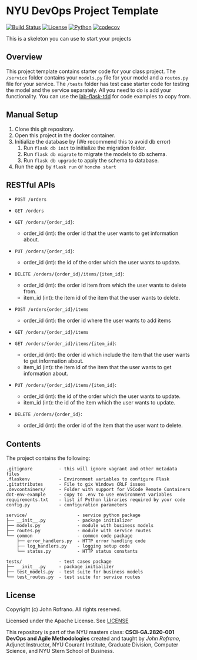 # NYU DevOps Project Template
[![Build Status](https://github.com/CSCI-GA-2820-FA22-001/orders/actions/workflows/ci.yml/badge.svg)](https://github.com/CSCI-GA-2820-FA22-001/orders/actions)
[![License](https://img.shields.io/badge/License-Apache_2.0-blue.svg)](https://opensource.org/licenses/Apache-2.0)
[![Python](https://img.shields.io/badge/Language-Python-blue.svg)](https://python.org/)
[![codecov](https://codecov.io/gh/CSCI-GA-2820-FA22-001/orders/branch/master/graph/badge.svg?token=PQDFSSG5NT)](https://codecov.io/gh/CSCI-GA-2820-FA22-001/orders)

This is a skeleton you can use to start your projects

## Overview

This project template contains starter code for your class project. The `/service` folder contains your `models.py` file for your model and a `routes.py` file for your service. The `/tests` folder has test case starter code for testing the model and the service separately. All you need to do is add your functionality. You can use the [lab-flask-tdd](https://github.com/nyu-devops/lab-flask-tdd) for code examples to copy from.

## Manual Setup

1. Clone this git repository.
2. Open this project in the docker container.
3. Initialize the database by (We recommend this to avoid db error)
   1. Run ```flask db init``` to initialize the migration folder.
   2. Run ```flask db migrate``` to migrate the models to db schema.
   3. Run ```flask db upgrade``` to apply  the schema to database.
4. Run the app by ```flask run``` or ```honcho start```

## RESTful APIs
- ```POST /orders```

- ```GET /orders``` 

- ```GET /orders/{order_id}```:  
  * order_id (int): the order id that the user wants to get information about.
  
- ```PUT /orders/{order_id}```:  
  * order_id (int): the id of the order which the user wants to update.
  
- ```DELETE /orders/{order_id}/items/{item_id}```:  
  * order_id (int): the order id item from which the user wants to delete from.
  * item_id (int): the item id of the item that the user wants to delete.

- ```POST /orders{order_id}/items```
  * order_id (int): the order id where the user wants to add items

- ```GET /orders/{order_id}/items``` 

- ```GET /orders/{order_id}/items/{item_id}```:  
  * order_id (int): the order id which include the item that the user wants to get information about.
  * item_id (int): the item id of the item that the user wants to get information about.
 
- ```PUT /orders/{order_id}/items/{item_id}```:  
   * order_id (int): the id of the order which the user wants to update.
   * item_id (int): the id of the item which the user wants to update.
 
- ```DELETE /orders/{order_id}```:  
  * order_id (int): the order id of the item that the user want to delete.

## Contents

The project contains the following:

```text
.gitignore          - this will ignore vagrant and other metadata files
.flaskenv           - Environment variables to configure Flask
.gitattributes      - File to gix Windows CRLF issues
.devcontainers/     - Folder with support for VSCode Remote Containers
dot-env-example     - copy to .env to use environment variables
requirements.txt    - list if Python libraries required by your code
config.py           - configuration parameters

service/                   - service python package
├── __init__.py            - package initializer
├── models.py              - module with business models
├── routes.py              - module with service routes
└── common                 - common code package
    ├── error_handlers.py  - HTTP error handling code
    ├── log_handlers.py    - logging setup code
    └── status.py          - HTTP status constants

tests/              - test cases package
├── __init__.py     - package initializer
├── test_models.py  - test suite for business models
└── test_routes.py  - test suite for service routes
```

## License

Copyright (c) John Rofrano. All rights reserved.

Licensed under the Apache License. See [LICENSE](LICENSE)

This repository is part of the NYU masters class: **CSCI-GA.2820-001 DevOps and Agile Methodologies** created and taught by *John Rofrano*, Adjunct Instructor, NYU Courant Institute, Graduate Division, Computer Science, and NYU Stern School of Business.
